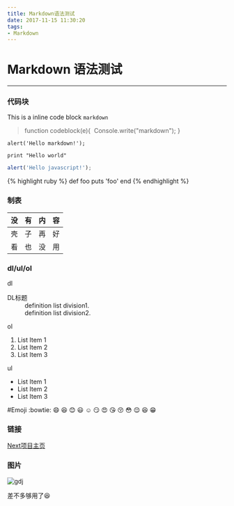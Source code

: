 ```yaml
---
title: Markdown语法测试
date: 2017-11-15 11:30:20
tags:
- Markdown
---
```

# Markdown 语法测试
---
### 代码块

This is a inline code block `markdown`
>function codeblock(e){
>​	Console.write("markdown");
>}
```
alert('Hello markdown!');
```

    print "Hello world"

```javascript
alert('Hello javascript!');
```

{% highlight ruby %}
def foo
  puts 'foo'
end
{% endhighlight %}



### 制表

| 没    | 有    | 内    | 容    |
| ---- | ---- | ---- | ---- |
| 壳    | 子    | 再    | 好    |
| 看    | 也    | 没    | 用    |



### dl/ul/ol

dl
<dl><dt>DL标题</dt>
<dd>definition list division1.</dd>
<dd>definition list division2.</dd></dl>

ol
1. List Item 1
2. List Item 2
3. List Item 3

ul
- List Item 1
- List Item 2
- List Item 3

#Emoji
:bowtie:
:smile:
:laughing:
:blush:
:smiley:
:relaxed:
:smirk:
:heart_eyes:
:kissing_heart:
:kissing_closed_eyes:
:flushed:
:relieved:
:satisfied:
:grin:

### 链接

[Next项目主页](https://github.com/simpleyyt/jekyll-theme-next)

### 图片

![gdj](https://masterwusama.github.io/assets/images/gdj.JPG)


差不多够用了:laughing:

